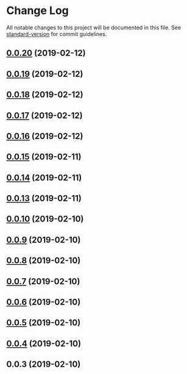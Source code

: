 # Change Log

All notable changes to this project will be documented in this file. See [standard-version](https://github.com/conventional-changelog/standard-version) for commit guidelines.

<a name="0.0.20"></a>
## [0.0.20](https://github.com/rxluz/prevent-object-recursion/compare/v0.0.19...v0.0.20) (2019-02-12)



<a name="0.0.19"></a>
## [0.0.19](https://github.com/rxluz/prevent-object-recursion/compare/v0.0.18...v0.0.19) (2019-02-12)



<a name="0.0.18"></a>
## [0.0.18](https://github.com/rxluz/prevent-object-recursion/compare/v0.0.17...v0.0.18) (2019-02-12)



<a name="0.0.17"></a>
## [0.0.17](https://github.com/rxluz/prevent-object-recursion/compare/v0.0.16...v0.0.17) (2019-02-12)



<a name="0.0.16"></a>
## [0.0.16](https://github.com/rxluz/prevent-object-recursion/compare/v0.0.15...v0.0.16) (2019-02-12)



<a name="0.0.15"></a>
## [0.0.15](https://github.com/rxluz/prevent-object-recursion/compare/v0.0.14...v0.0.15) (2019-02-11)



<a name="0.0.14"></a>
## [0.0.14](https://github.com/rxluz/prevent-object-recursion/compare/v0.0.13...v0.0.14) (2019-02-11)



<a name="0.0.13"></a>
## [0.0.13](https://github.com/rxluz/prevent-object-recursion/compare/v0.0.10...v0.0.13) (2019-02-11)



<a name="0.0.10"></a>
## [0.0.10](https://github.com/rxluz/prevent-object-recursion/compare/v0.0.9...v0.0.10) (2019-02-10)



<a name="0.0.9"></a>
## [0.0.9](https://github.com/rxluz/prevent-object-recursion/compare/v0.0.8...v0.0.9) (2019-02-10)



<a name="0.0.8"></a>
## [0.0.8](https://github.com/rxluz/prevent-object-recursion/compare/v0.0.7...v0.0.8) (2019-02-10)



<a name="0.0.7"></a>
## [0.0.7](https://github.com/rxluz/prevent-object-recursion/compare/v0.0.6...v0.0.7) (2019-02-10)



<a name="0.0.6"></a>
## [0.0.6](https://github.com/rxluz/prevent-object-recursion/compare/v0.0.5...v0.0.6) (2019-02-10)



<a name="0.0.5"></a>
## [0.0.5](https://github.com/rxluz/prevent-object-recursion/compare/v0.0.4...v0.0.5) (2019-02-10)



<a name="0.0.4"></a>
## [0.0.4](https://github.com/rxluz/prevent-object-recursion/compare/v0.0.3...v0.0.4) (2019-02-10)



<a name="0.0.3"></a>
## 0.0.3 (2019-02-10)
